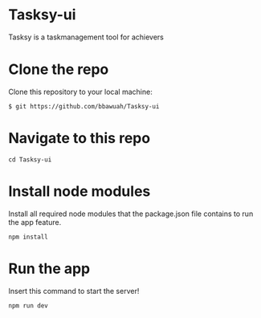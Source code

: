 # Tasksy-ui
Tasksy is a taskmanagement tool for achievers


# Clone the repo
Clone this repository to your local machine:

`$ git https://github.com/bbawuah/Tasksy-ui`

# Navigate to this repo
`cd Tasksy-ui`

# Install node modules
Install all required node modules that the package.json file contains to run the app feature.

`npm install`

# Run the app
Insert this command to start the server!

`npm run dev`
